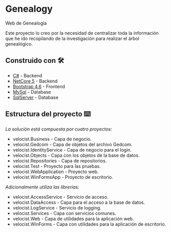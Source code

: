 ﻿# Genealogy
 Web de Genealogia

Este proyecto lo creo por la necesidad de centralizar toda la información que he ido recopilando
de la investigación para realizar el árbol genealógico. 
 
## Construido con 🛠️

* [C#](http://www.dropwizard.io/1.0.2/docs/) - Backend
* [NetCore 5](http://www.dropwizard.io/1.0.2/docs/) - Backend
* [Bootstrap 4.6](https://rometools.github.io/rome/) - Frontend
* [MySql](https://maven.apache.org/) - Database
* [SqlServer](https://www.microsoft.com/es-es/sql-server/sql-server-2019) - Database

## Estructura del proyecto ⌨️

_La solución está compuesta por cuatro proyectos:_

* velocist.Business - Capa de negocio.
* velocist.Gedcom - Capa de objetos del archivo Gedcom.
* velocist.IdentityService - Capa de negocio para el login. 
* velocist.Objects - Capa con los objetos de la base de datos.
* velocist.Repositories - Capa de repositorios.
* velocist.Test - Proyecto para las pruebas.
* velocist.WebApplication - Proyecto web. 
* velocist.WinFormsApp - Proyecto de escritorio. 

_Adicionalmente utiliza las librerias:_
* velocist.AccessService - Servicio de acceso. 
* velocist.DataAccess - Capa para el acceso a la base de datos. 
* velocist.LogService - Servicio de logging. 
* velocist.Services - Capa con servicios comunes. 
* velocist.Web - Capa de utilidades para la aplicación web. 
* velocist.WinForms - Capa con utilidades para la aplicación de escritorio. 
